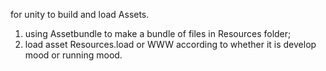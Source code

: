 for unity to build and load Assets.

1. using Assetbundle to make a bundle of files in Resources folder;
2. load asset Resources.load or WWW according to whether it is develop mood or running mood.
